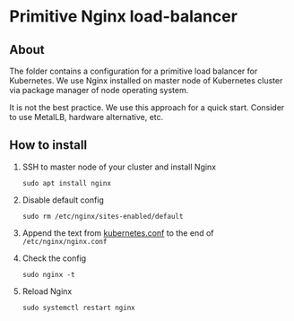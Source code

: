 # Primitive Nginx load-balancer

## About

The folder contains a configuration for a primitive load balancer for Kubernetes. We use Nginx installed on master node of Kubernetes cluster via package manager of node operating system.

It is not the best practice. We use this approach for a quick start. Consider to use MetalLB, hardware alternative, etc.


## How to install

1. SSH to master node of your cluster and install Nginx
    
   ```shell
   sudo apt install nginx
    ```

1. Disable default config
   
   ```shell
   sudo rm /etc/nginx/sites-enabled/default
   ```
   
1. Append the text from [kubernetes.conf](kubernetes.conf) to the end of `/etc/nginx/nginx.conf`

1. Check the config

   ```shell
   sudo nginx -t
   ```

1. Reload Nginx

   ```
   sudo systemctl restart nginx
   ```